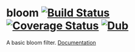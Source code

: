 bloom [![Build Status](https://img.shields.io/travis/MartinNowak/bloom.svg)](https://travis-ci.org/MartinNowak/bloom) [![Coverage Status](https://img.shields.io/coveralls/MartinNowak/bloom.svg)](https://coveralls.io/r/MartinNowak/bloom?branch=master) [![Dub](https://img.shields.io/badge/dub-code.dlang.org-FF4081.svg)](http://code.dlang.org/packages/bloom)
=====

A basic bloom filter. [Documentation](http://martinnowak.github.io/bloom/dawg/bloom/BloomFilter.html)
